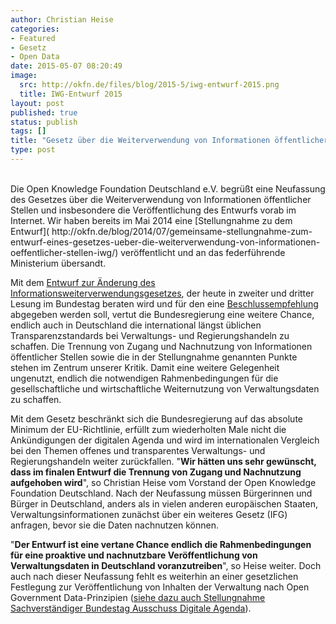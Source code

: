 ```yaml
---
author: Christian Heise
categories:
- Featured
- Gesetz
- Open Data
date: 2015-05-07 08:20:49
image:
  src: http://okfn.de/files/blog/2015-5/iwg-entwurf-2015.png
  title: IWG-Entwurf 2015
layout: post
published: true
status: publish
tags: []
title: "Gesetz über die Weiterverwendung von Informationen öffentlicher Stellen (IWG): Eine weitere vertane Chance"
type: post
---
```

<br>
Die Open Knowledge Foundation Deutschland e.V. begrüßt eine Neufassung des Gesetzes über die Weiterverwendung von Informationen öffentlicher Stellen und insbesondere die Veröffentlichung des Entwurfs vorab im Internet. Wir haben bereits im Mai 2014 eine [Stellungnahme zu dem Entwurf]( http://okfn.de/blog/2014/07/gemeinsame-stellungnahme-zum-entwurf-eines-gesetzes-ueber-die-weiterverwendung-von-informationen-oeffentlicher-stellen-iwg/) veröffentlicht und an das federführende Ministerium übersandt.

Mit dem [Entwurf zur Änderung des Informationsweiterverwendungsgesetzes](http://dip21.bundestag.de/dip21/btd/18/046/1804614.pdf), der heute in zweiter und dritter Lesung im Bundestag beraten wird und für den eine [Beschlussempfehlung](http://dip21.bundestag.de/dip21/btd/18/048/1804844.pdf) abgegeben werden soll, vertut die Bundesregierung eine weitere Chance, endlich auch in Deutschland die international längst üblichen Transparenzstandards bei Verwaltungs- und Regierungshandeln zu schaffen. Die Trennung von Zugang und Nachnutzung von Informationen öffentlicher Stellen sowie die in der Stellungnahme genannten Punkte stehen im Zentrum unserer Kritik. Damit eine weitere Gelegenheit ungenutzt, endlich die notwendigen Rahmenbedingungen für die gesellschaftliche und wirtschaftliche Weiternutzung von Verwaltungsdaten zu schaffen.

Mit dem Gesetz beschränkt sich die Bundesregierung auf das absolute Minimum der EU-Richtlinie, erfüllt zum wiederholten Male nicht die Ankündigungen der digitalen Agenda und wird im internationalen Vergleich bei den Themen offenes und transparentes Verwaltungs- und Regierungshandeln weiter zurückfallen. "**Wir hätten uns sehr gewünscht, dass im finalen Entwurf die Trennung von Zugang und Nachnutzung aufgehoben wird**", so Christian Heise vom Vorstand der Open Knowledge Foundation Deutschland. Nach der Neufassung müssen Bürgerinnen und Bürger in Deutschland, anders als in vielen anderen europäischen Staaten, Verwaltungsinformationen zunächst über ein weiteres Gesetz (IFG) anfragen, bevor sie die Daten nachnutzen können.

"**Der Entwurf ist eine vertane Chance endlich die Rahmenbedingungen für eine proaktive und nachnutzbare Veröffentlichung von Verwaltungsdaten in Deutschland voranzutreiben**", so Heise weiter. Doch auch nach dieser Neufassung fehlt es weiterhin an einer gesetzlichen Festlegung zur Veröffentlichung von Inhalten der Verwaltung nach Open Government Data-Prinzipien ([siehe dazu auch Stellungnahme Sachverständiger Bundestag Ausschuss Digitale Agenda](https://www.bundestag.de/blob/338564/789306eca3d6551de9c9060fd451e614/stellungnahme_heise-data.pdf)).
